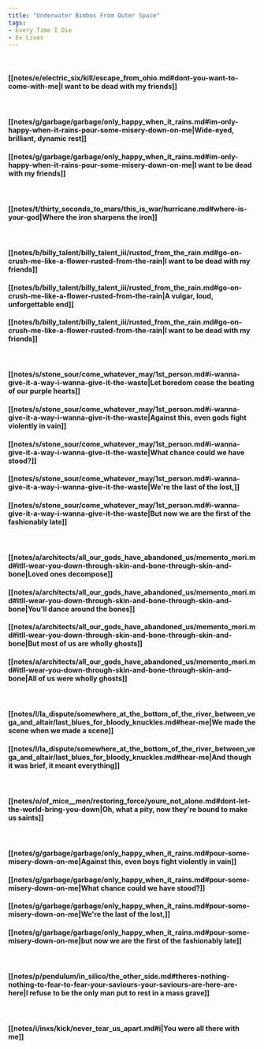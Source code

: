 ```yaml
---
title: "Underwater Bimbos From Outer Space"
tags:
- Every Time I Die
- Ex Lives
---
```

&nbsp;
#### [[notes/e/electric_six/kill/escape_from_ohio.md#dont-you-want-to-come-with-me|I want to be dead with my friends]]
&nbsp;
#### [[notes/g/garbage/garbage/only_happy_when_it_rains.md#im-only-happy-when-it-rains-pour-some-misery-down-on-me|Wide-eyed, brilliant, dynamic rest]]
#### [[notes/g/garbage/garbage/only_happy_when_it_rains.md#im-only-happy-when-it-rains-pour-some-misery-down-on-me|I want to be dead with my friends]]
&nbsp;
#### [[notes/t/thirty_seconds_to_mars/this_is_war/hurricane.md#where-is-your-god|Where the iron sharpens the iron]]
&nbsp;
#### [[notes/b/billy_talent/billy_talent_iii/rusted_from_the_rain.md#go-on-crush-me-like-a-flower-rusted-from-the-rain|I want to be dead with my friends]]
#### [[notes/b/billy_talent/billy_talent_iii/rusted_from_the_rain.md#go-on-crush-me-like-a-flower-rusted-from-the-rain|A vulgar, loud, unforgettable end]]
#### [[notes/b/billy_talent/billy_talent_iii/rusted_from_the_rain.md#go-on-crush-me-like-a-flower-rusted-from-the-rain|I want to be dead with my friends]]
&nbsp;
#### [[notes/s/stone_sour/come_whatever_may/1st_person.md#i-wanna-give-it-a-way-i-wanna-give-it-the-waste|Let boredom cease the beating of our purple hearts]]
#### [[notes/s/stone_sour/come_whatever_may/1st_person.md#i-wanna-give-it-a-way-i-wanna-give-it-the-waste|Against this, even gods fight violently in vain]]
#### [[notes/s/stone_sour/come_whatever_may/1st_person.md#i-wanna-give-it-a-way-i-wanna-give-it-the-waste|What chance could we have stood?]]
#### [[notes/s/stone_sour/come_whatever_may/1st_person.md#i-wanna-give-it-a-way-i-wanna-give-it-the-waste|We're the last of the lost,]]
#### [[notes/s/stone_sour/come_whatever_may/1st_person.md#i-wanna-give-it-a-way-i-wanna-give-it-the-waste|But now we are the first of the fashionably late]]
&nbsp;
#### [[notes/a/architects/all_our_gods_have_abandoned_us/memento_mori.md#itll-wear-you-down-through-skin-and-bone-through-skin-and-bone|Loved ones decompose]]
#### [[notes/a/architects/all_our_gods_have_abandoned_us/memento_mori.md#itll-wear-you-down-through-skin-and-bone-through-skin-and-bone|You'll dance around the bones]]
#### [[notes/a/architects/all_our_gods_have_abandoned_us/memento_mori.md#itll-wear-you-down-through-skin-and-bone-through-skin-and-bone|But most of us are wholly ghosts]]
#### [[notes/a/architects/all_our_gods_have_abandoned_us/memento_mori.md#itll-wear-you-down-through-skin-and-bone-through-skin-and-bone|All of us were wholly ghosts]]
&nbsp;
#### [[notes/l/la_dispute/somewhere_at_the_bottom_of_the_river_between_vega_and_altair/last_blues_for_bloody_knuckles.md#hear-me|We made the scene when we made a scene]]
#### [[notes/l/la_dispute/somewhere_at_the_bottom_of_the_river_between_vega_and_altair/last_blues_for_bloody_knuckles.md#hear-me|And though it was brief, it meant everything]]
&nbsp;
#### [[notes/o/of_mice__men/restoring_force/youre_not_alone.md#dont-let-the-world-bring-you-down|Oh, what a pity, now they're bound to make us saints]]
&nbsp;
#### [[notes/g/garbage/garbage/only_happy_when_it_rains.md#pour-some-misery-down-on-me|Against this, even boys fight violently in vain]]
#### [[notes/g/garbage/garbage/only_happy_when_it_rains.md#pour-some-misery-down-on-me|What chance could we have stood?]]
#### [[notes/g/garbage/garbage/only_happy_when_it_rains.md#pour-some-misery-down-on-me|We're the last of the lost,]]
#### [[notes/g/garbage/garbage/only_happy_when_it_rains.md#pour-some-misery-down-on-me|but now we are the first of the fashionably late]]
&nbsp;
#### [[notes/p/pendulum/in_silico/the_other_side.md#theres-nothing-nothing-to-fear-to-fear-your-saviours-your-saviours-are-here-are-here|I refuse to be the only man put to rest in a mass grave]]
&nbsp;
#### [[notes/i/inxs/kick/never_tear_us_apart.md#i|You were all there with me]]
